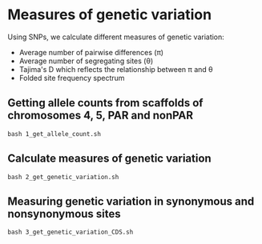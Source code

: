# Measures of genetic variation

Using SNPs, we calculate different measures of genetic variation:

- Average number of pairwise differences (π)
- Average number of segregating sites (θ)
- Tajima's D which reflects the relationship between π and θ
- Folded site frequency spectrum

## Getting allele counts from scaffolds of chromosomes 4, 5, PAR and nonPAR

`bash 1_get_allele_count.sh`

## Calculate measures of genetic variation

`bash 2_get_genetic_variation.sh`

## Measuring genetic variation in synonymous and nonsynonymous sites

`bash 3_get_genetic_variation_CDS.sh`